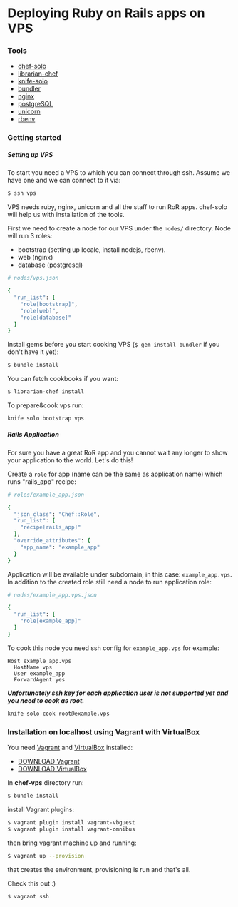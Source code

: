 # Deploying Ruby on Rails apps on VPS
### Tools

* [chef-solo](https://docs.chef.io/chef_solo.html)
* [librarian-chef](https://github.com/applicationsonline/librarian-chef)
* [knife-solo](http://matschaffer.github.io/knife-solo/)
* [bundler](http://bundler.io/)
* [nginx](http://nginx.org/)
* [postgreSQL](http://www.postgresql.org/)
* [unicorn](https://github.com/defunkt/unicorn)
* [rbenv](https://github.com/sstephenson/rbenv)

### Getting started

##### Setting up VPS
To start you need a VPS to which you can connect through ssh.
Assume we have one and we can connect to it via:

```sh
$ ssh vps
```

VPS needs ruby, nginx, unicorn and all the staff to run RoR apps. chef-solo will help us with installation of the tools.

First we need to create a node for our VPS under the `nodes/` directory. Node will run 3 roles:
* bootstrap (setting up locale, install nodejs, rbenv).
* web (nginx)
* database (postgresql)

```ruby
# nodes/vps.json

{
  "run_list": [
    "role[bootstrap]",
    "role[web]",
    "role[database]"
  ]
}

```

Install gems before you start cooking VPS (`$ gem install bundler` if you don't have it yet):

```sh
$ bundle install
```

You can fetch cookbooks if you want:

```sh
$ librarian-chef install
```

To prepare&cook vps run:

```sh
knife solo bootstrap vps
```

##### Rails Application

For sure you have a great RoR app and you cannot wait any longer to show your application to the world. Let's do this!

Create a `role` for app (name can be the same as application name) which runs "rails_app" recipe:

``` ruby
# roles/example_app.json

{
  "json_class": "Chef::Role",
  "run_list": [
    "recipe[rails_app]"
  ],
  "override_attributes": {
    "app_name": "example_app"
  }
}

```

Application will be available under subdomain, in this case: `example_app.vps`.
In addition to the created role still need a node to run application role:

```ruby
# nodes/example_app.vps.json

{
  "run_list": [
    "role[example_app]"
  ]
}
```

To cook this node you need ssh config for `example_app.vps` for example:

```ssh
Host example_app.vps
  HostName vps
  User example_app
  ForwardAgent yes
```

***Unfortunately ssh key for each application user is not supported yet and you need to cook as root.***

```sh
knife solo cook root@example.vps
```

### Installation on localhost using Vagrant with VirtualBox

You need [Vagrant](https://www.vagrantup.com/) and [VirtualBox](https://www.virtualbox.org/) installed:

* [DOWNLOAD Vagrant](https://www.vagrantup.com/downloads.html)
* [DOWNLOAD VirtualBox](https://www.virtualbox.org/wiki/Downloads)

In **chef-vps** directory run:
```sh
$ bundle install
```

install Vagrant plugins:

```sh
$ vagrant plugin install vagrant-vbguest
$ vagrant plugin install vagrant-omnibus
```

then bring vagrant machine up and running:

```sh
$ vagrant up --provision
```
that creates the environment, provisioning is run and that's all.

Check this out :)
```sh
$ vagrant ssh
```
